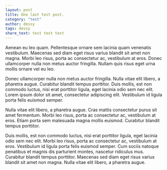 ```yaml
---
layout: post
title: One last test post.
category: "test"
author: dessy
tags: dessy
share_text: test test test
---
```


Aenean eu leo quam. Pellentesque ornare sem lacinia quam venenatis vestibulum. Maecenas sed diam eget risus varius blandit sit amet non magna. Morbi leo risus, porta ac consectetur ac, vestibulum at eros. Donec ullamcorper nulla non metus auctor fringilla. Nullam quis risus eget urna mollis ornare vel eu leo.

Donec ullamcorper nulla non metus auctor fringilla. Nulla vitae elit libero, a pharetra augue. Curabitur blandit tempus porttitor. Duis mollis, est non commodo luctus, nisi erat porttitor ligula, eget lacinia odio sem nec elit. Lorem ipsum dolor sit amet, consectetur adipiscing elit. Vestibulum id ligula porta felis euismod semper.

Nulla vitae elit libero, a pharetra augue. Cras mattis consectetur purus sit amet fermentum. Morbi leo risus, porta ac consectetur ac, vestibulum at eros. Etiam porta sem malesuada magna mollis euismod. Curabitur blandit tempus porttitor.

Duis mollis, est non commodo luctus, nisi erat porttitor ligula, eget lacinia odio sem nec elit. Morbi leo risus, porta ac consectetur ac, vestibulum at eros. Vestibulum id ligula porta felis euismod semper. Cum sociis natoque penatibus et magnis dis parturient montes, nascetur ridiculus mus. Curabitur blandit tempus porttitor. Maecenas sed diam eget risus varius blandit sit amet non magna. Nulla vitae elit libero, a pharetra augue.
